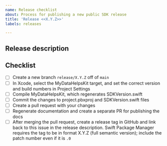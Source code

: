 ```yaml
---
name: Release checklist
about: Process for publishing a new public SDK release
title: 'Release <<X.Y.Z>>'
labels: releases

---
```


## Release description



## Checklist

- [ ] Create a new branch `release/X.Y.Z` off of `main`
- [ ] In Xcode, select the MyDataHelpsKit target, and set the correct version and build numbers in Project Settings
- [ ] Compile MyDataHelpsKit, which regenerates SDKVersion.swift
- [ ] Commit the changes to project.pbxproj and SDKVersion.swift files
- [ ] Create a pull request with your changes
- [ ] Regenerate documentation and create a separate PR for publishing the docs
- [ ] After merging the pull request, create a release tag in GitHub and link back to this issue in the release description. Swift Package Manager requires the tag to be in format X.Y.Z (full semantic version); include the patch number even if it is `.0`
